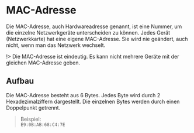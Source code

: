 # MAC-Adresse

Die MAC-Adresse, auch Hardwareadresse genannt, ist eine Nummer, um die einzelne Netzwerkgeräte unterscheiden zu können.
Jedes Gerät (Netzwerkkarte) hat eine eigene
MAC-Adresse. Sie wird nie geändert, auch nicht, wenn man das Netzwerk wechselt.

!> Die MAC-Adresse ist eindeutig. Es kann nicht mehrere Geräte mit der gleichen MAC-Adresse geben.

## Aufbau

Die MAC-Adresse besteht aus 6 Bytes. Jedes Byte wird durch 2 Hexadezimalziffern dargestellt. Die einzelnen Bytes werden
durch einen Doppelpunkt getrennt.

> Beispiel:  
> `E9:0B:AB:68:C4:7E`